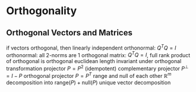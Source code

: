 # Orthogonality
## Orthogonal Vectors and Matrices
if vectors orthogonal, then linearly independent
	orthonormal: $Q^TQ = I$
orthonormal: all 2-norms are $1$
orthogonal matrix: $Q^TQ = I$, full rank
	product of orthogonal is orthogonal
	euclidean length invariant under orthogonal transformation
projector $P = P^2$ (idempotent)
	complementary projector $P^{\perp} = I - P$
	orthogonal projector $P = P^T$
	range and null of each other
	$\mathbb{R}^m$ decomposition into $\mathrm{range}(P) + \mathrm{null}(P)$
		unique vector decomposition